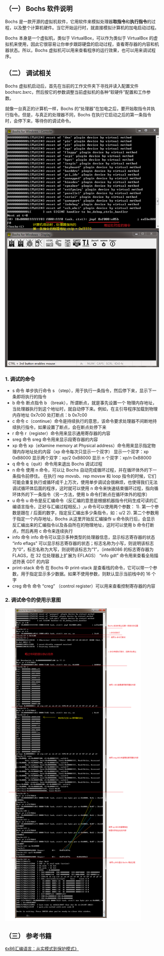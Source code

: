 ## （一） Bochs 软件说明

Bochs 是一款开源的虚拟机软件，它用软件来模拟处理器**取指令**和**执行指令**的过程，以及整个计算机硬件。当它开始运行时，就直接模拟计算机的加电启动过程。

Bochs 本身是一个虚拟机，类似于 VirtualBox，可以作为类似于 VirtualBox 的虚拟机来使用，因此它很容易让你单步跟踪硬盘的启动过程，查看寄存器的内容和机器状态。所以，Bochs 虚拟机可以用来查看程序的运行效果，也可以用来调试程序。

## （二） 调试相关
Bochs 虚拟机启动后，首先在当前的工作文件夹下寻找并读入配置文件 bochsrc.bxrc，然后按它的参数调整当前虚拟机的各种“软硬件”配置和工作参数。

就像一台真正的计算机一样，Bochs 的“处理器”在加电之后，要开始取指令并执行指令。但是，与真正的处理器不同，Bochs 在执行它启动之后的第一条指令时，会停下来，等待你的调试命令。

![](Bochs%20下的程序调试入门.assets/2022-06-26-10-26-28.png)

### 1. 调试的命令
- s 命令
单步执行命令 s （step），用于执行一条指令，然后停下来，显示下一条即将执行的指令
- b 命令
断点指令 b （break），所谓断点，就是事先设置一个 物理内存地址，当处理器执行到这个地址时，就自动停下来。例如，在主引导程序加载到物理内存地址 0x7c00 处打断点：b 0x7c00
- c 命令
c（continue）命令是持续执行的意思，该命令要求处理器不间断地持续执行指令，如果设置了断点，会在断点处停下来
- r 命令
r（register）命令用来显示通用寄存器的内容
- sreg 命令
sreg 命令用来显示段寄存器的内容
- xp 命令
xp（eXamine memory at Physical address）命令用来显示指定物理内存地址处的内容（xp 命令每次只显示一个双字）
显示一个双字：xp 0xB8000
显示两个双字：xp/2 0xB8000
显示 n 个双字：xp/n 0xB8000
- q 命令
q（quit）命令用来退出 Bochs 调试过程
- n 命令
使用 n 命令，可以让 Bochs 自动完成循环过程，并在循环体外的下一条指令前停住。
在执行 rep movsb、rep movsw 和 loop 指令的时候，它们可能会重复执行或循环成千上万次，使用单步调试会很麻烦，也使得我们无法调试循环体后面的程序，这时就可以使用 n 命令来快速结束循环过程，指向循环体外的下一条指令（另一方法，使用 b 命令打断点在循环体外的程序）
- u 命令
u 命令是反汇编命令（反汇编的意思是根据机器指令代码生成可读的汇编语言指令，正好与汇编过程相反。）,u 命令可以使用两个参数：
1). 第一个参数是跟在 \/ 后面的数字，指定反汇编出多少条指令，如：u/2
2). 第二个参数用于指定一个内存地址，Bochs 从这里开始反汇编操作
u 命令执行后，会显示反汇编出来的汇编指令以及各自所在的物理地址，这时可以使用 b 命令打断点，然后再用 c 命令来连续执行
- info 命令
info 命令可以显示多种类型的处理器信息，显示标志寄存器的状态
“info eflags” 可以显示标志寄存器的状态；标志名称为小写，则说明该标志为“0”，标志名称为大写，则说明该标志为“1”，（intel8086 的标志寄存器为 FLAGS，在 32 位处理器上扩展为 EFLAGS）
“info gdt” 命令用来查看全局描述符表 GDT 的内容
- print-stack 命令
在 Bochs 中 print-stack 是查看栈的命令，它可以带一个参数，用于指定显示多少数据。如果不使用参数，则默认显示当前栈中的 16 个字
- creg 命令
命令 “creg” （control register）可以用来查看控制寄存器的内容


### 2. 调试命令的使用示意图
![](Bochs%20下的程序调试入门.assets/调试过程.png)


## （三） 参考书籍
[《x86汇编语言：从实模式到保护模式》](https://book.douban.com/subject/20492528/)